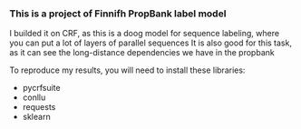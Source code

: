 ### This is a project of Finnifh PropBank label model

I builded it on CRF, as this is a doog model for sequence labeling, where you can put a lot of layers of parallel sequences
It is also good for this task, as it can see the long-distance dependencies we have in the propbank

To reproduce my results, you will need to install these libraries:
 - pycrfsuite
 - conllu
 - requests
 - sklearn
 
 
